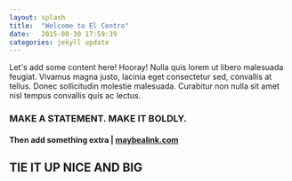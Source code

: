 ```yaml
---
layout: splash
title:  "Welcome to El Centro"
date:   2015-08-30 17:59:39
categories: jekyll update
---
```


Let's add some content here! Hooray! Nulla quis lorem ut libero malesuada feugiat. Vivamus magna justo, lacinia eget consectetur sed, convallis at tellus. Donec sollicitudin molestie malesuada. Curabitur non nulla sit amet nisl tempus convallis quis ac lectus.

### MAKE A STATEMENT. MAKE IT BOLDLY.

#### Then add something extra | [maybealink.com](http://routerchowder.com)

## TIE IT UP NICE AND BIG


